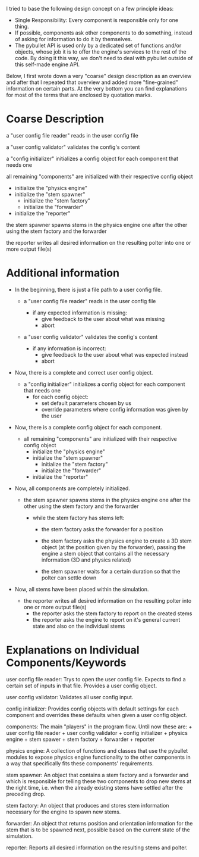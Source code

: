 I tried to base the following design concept on a few principle ideas:
+ Single Responsibility: Every component is responsible only for one thing.
+ If possible, components ask other components to do something, instead of
  asking for information to do it by themselves.
+ The pybullet API is used only by a dedicated set of functions and/or objects,
  whose job it is to offer the engine's services to the rest of the code. By
  doing it this way, we don't need to deal with pybullet outside of this
  self-made engine API.
  
Below, I first wrote down a very "coarse" design description as an overview and
after that I repeated that overview and added more "fine-grained" information
on certain parts. At the very bottom you can find explanations for most of the
terms that are enclosed by quotation marks.


# Coarse Description

a "user config file reader" reads in the user config file

a "user config validator" validates the config's content

a "config initializer" initializes a config object for each component that needs one
        
all remaining "components" are initialized with their respective config object
+ initialize the "physics engine"
+ initialize the "stem spawner"
    + initialize the "stem factory"
    + initialize the "forwarder"
+ initialize the "reporter"
    
the stem spawner spawns stems in the physics engine one after the other using the stem factory and the forwarder
    
the reporter writes all desired information on the resulting polter into one or more output file(s)


# Additional information

+ In the beginning, there is just a file path to a user config file.

    + a "user config file reader" reads in the user config file
        + if any expected information is missing:
            + give feedback to the user about what was missing
            + abort

    + a "user config validator" validates the config's content
        + if any information is incorrect:
            + give feedback to the user about what was expected instead
            + abort

+ Now, there is a complete and correct user config object.

    + a "config initializer" initializes a config object for each component that
      needs one
        + for each config object:
            + set default parameters chosen by us
            + override parameters where config information was given by the user
        
+ Now, there is a complete config object for each component.
        
    + all remaining "components" are initialized with their respective config object
        + initialize the "physics engine"
        + initialize the "stem spawner"
            + initialize the "stem factory"
            + initialize the "forwarder"
        + initialize the "reporter"
    
+ Now, all components are completely initialized.
    
    + the stem spawner spawns stems in the physics engine one after the other using
      the stem factory and the forwarder
        
        + while the stem factory has stems left:
            + the stem factory asks the forwarder for a position
            + the stem factory asks the physics engine to create a 3D stem object (at
              the position given by the forwarder), passing the engine a stem object
              that contains all the necessary information (3D and physics related)
            
            + the stem spawner waits for a certain duration so that the polter can
              settle down
        
+ Now, all stems have been placed within the simulation.
    
    + the reporter writes all desired information on the resulting polter into one
      or more output file(s)
        + the reporter asks the stem factory to report on the created stems
        + the reporter asks the engine to report on it's general current state and
          also on the individual stems


# Explanations on Individual Components/Keywords
    
user config file reader: Trys to open the user config file. Expects to find a
    certain set of inputs in that file. Provides a user config object.
    
user config validator: Validates all user config input.

config initializer: Provides config objects with default settings for each
    component and overrides these defaults when given a user config object.
    
components: The main "players" in the program flow. Until now these are:
    + user config file reader
    + user config validator
    + config initializer
    + physics engine
    + stem spawer
    + stem factory
    + forwarder
    + reporter
    
physics engine: A collection of functions and classes that use the pybullet
    modules to expose physics engine functionality to the other components in a
    way that specifically fits these components' requirements.
    
stem spawner: An object that contains a stem factory and a forwarder and which
    is responsible for telling these two components to drop new stems at the
    right time, i.e. when the already existing stems have settled after the
    preceding drop.

stem factory: An object that produces and stores stem information necessary for
    the engine to spawn new stems.
    
forwarder: An object that returns position and orientation information for the
    stem that is to be spawned next, possible based on the current state of the
    simulation.
    
reporter: Reports all desired information on the resulting stems and polter.